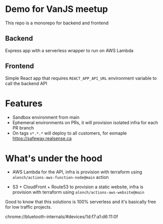 # Demo for VanJS meetup

This repo is a monorepo for backend and frontend

## Backend

Express app with a serverless wrapper to run on AWS Lambda

## Frontend 

Simple React app that requires `REACT_APP_API_URL` environment variable to call the backend API

# Features

- Sandbox environment from main
- Ephemeral environments on PRs, it will provision isolated infra for each PR branch
- On tags `v*.*.*` will deploy to all customers, for exmaple https://safeway.realsense.ca

# What's under the hood

- AWS Lambda for the API, infra is provision with terraform using `alonch/actions-aws-function-node@main` action

- S3 + CloudFront + Route53 to provision a static website, infra is provision with terraform using `alonch/actions-aws-website@main`

Good to know that this solutions is 100% serverless and it's basically free for low traffic projects. 




chrome://bluetooth-internals/#devices/1d:f7:a1:d6:11:0f